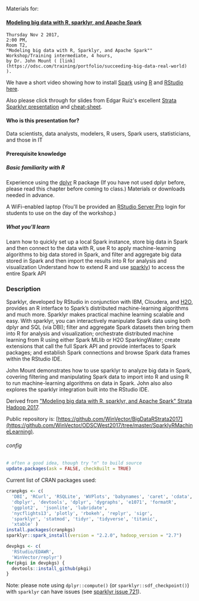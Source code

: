 <!-- README.md is generated from README.Rmd. Please edit that file -->
Materials for:

#### [Modeling big data with R, sparklyr, and Apache Spark](https://conferences.oreilly.com/strata/strata-ca/public/schedule/detail/55791)

    Thursday Nov 2 2017,
    2:00 PM,
    Room T2,
    "Modeling big data with R, Sparklyr, and Apache Spark""
    Workshop/Training intermediate, 4 hours,
    by Dr. John Mount ( [link](https://odsc.com/training/portfolio/succeeding-big-data-real-world) ).

We have a short video showing how to install [Spark](http://spark.apache.org) using [R](https://cran.r-project.org) and [RStudio](https://www.rstudio.com) [here](https://youtu.be/qnINvPqcRvE).

Also please click through for slides from Edgar Ruiz's excellent [Strata Sparklyr presentation](https://conferences.oreilly.com/strata/strata-ca/public/schedule/detail/55800) and [cheat-sheet](http://spark.rstudio.com/images/sparklyr-cheatsheet.pdf).

#### Who is this presentation for?

Data scientists, data analysts, modelers, R users, Spark users, statisticians, and those in IT

#### Prerequisite knowledge

##### Basic familiarity with R

Experience using the [dplyr](https://CRAN.R-project.org/package=dplyr) R package (If you have not used dplyr before, please read this chapter before coming to class.) Materials or downloads needed in advance.

A WiFi-enabled laptop (You'll be provided an [RStudio Server Pro](https://www.rstudio.com/products/rstudio-server-pro/) login for students to use on the day of the workshop.)

##### What you'll learn

Learn how to quickly set up a local Spark instance, store big data in Spark and then connect to the data with R, use R to apply machine-learning algorithms to big data stored in Spark, and filter and aggregate big data stored in Spark and then import the results into R for analysis and visualization Understand how to extend R and use [sparkly](http://spark.rstudio.com)) to access the entire Spark API

### Description

Sparklyr, developed by RStudio in conjunction with IBM, Cloudera, and [H2O](http://www.h2o.ai), provides an R interface to Spark’s distributed machine-learning algorithms and much more. Sparklyr makes practical machine learning scalable and easy. With sparklyr, you can interactively manipulate Spark data using both dplyr and SQL (via DBI); filter and aggregate Spark datasets then bring them into R for analysis and visualization; orchestrate distributed machine learning from R using either Spark MLlib or H2O SparkingWater; create extensions that call the full Spark API and provide interfaces to Spark packages; and establish Spark connections and browse Spark data frames within the RStudio IDE.

John Mount demonstrates how to use sparklyr to analyze big data in Spark, covering filtering and manipulating Spark data to import into R and using R to run machine-learning algorithms on data in Spark. John also also explores the sparklyr integration built into the RStudio IDE.

Derived from ["Modeling big data with R, sparklyr, and Apache Spark" Strata Hadoop 2017]().

Public repository is: [https://github.com/WinVector/BigDataRStrata2017](https://github.com/WinVector/ODSCWest2017/tree/master/SparklyRMachineLearning).

###### config

``` r
# often a good idea, though try "n" to build source
update.packages(ask = FALSE, checkBuilt = TRUE)
```

Current list of CRAN packages used:

``` r
cranpkgs <- c(
  'DBI', 'RCurl', 'RSQLite', 'WVPlots', 'babynames', 'caret', 'cdata',
  'dbplyr', 'devtools', 'dplyr', 'dygraphs', 'e1071', 'formatR',
  'ggplot2',  'jsonlite', 'lubridate', 
  'nycflights13', 'plotly', 'rbokeh', 'replyr', 'sigr',
  'sparklyr', 'statmod', 'tidyr', 'tidyverse', 'titanic',
  'xtable' )
install.packages(cranpkgs)
sparklyr::spark_install(version = "2.2.0", hadoop_version = "2.7")
```

``` r
devpkgs <- c(
  'RStudio/EDAWR',
  'WinVector/replyr')
for(pkgi in devpkgs) {
  devtools::install_github(pkgi)
}
```

Note: please note using `dplyr::compute()` (or `sparklyr::sdf_checkpoint()`) with `sparklyr` can have issues (see [sparklyr issue 721](https://github.com/rstudio/sparklyr/issues/721)).
